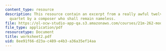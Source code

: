 ```yaml
---
content_type: resource
description: This resource contain an excerpt from a really awful twelve-tone string
  quartet by a composer who shall remain nameless.
file: https://ol-ocw-studio-app-qa.s3.amazonaws.com/courses/21m-262-modern-music-1900-1960-fall-2006/8ee91f66d23ac489e4b3a36a35ef14aa_worksheet2.pdf
file_type: application/pdf
resourcetype: Document
title: worksheet2.pdf
uid: 8ee91f66-d23a-c489-e4b3-a36a35ef14aa
---
```

